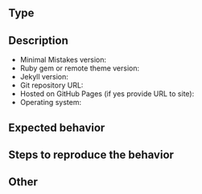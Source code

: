 ## Type

<!--
  Before opening a new issue please:

  - Verify you have the latest versions of Jekyll and Minimal Mistakes
    installed by running `bundle update`.
  - Thoroughly read the theme's documentation at
    https://mmistakes.github.io/minimal-mistakes/docs/quick-start-guide/
  - Search all issues at https://github.com/mmistakes/minimal-mistakes/issues
    for solutions and to avoid duplication.
  - Ask for help at http://talk.jekyllrb.com/

  If none of the above solved your problem, you can continue below.
-->

## Description

<!--
  Please include theme version, Jekyll version, public git repository, whether
  you are hosting with GitHub Pages, and the operating system you tested with.

  Issues without a link to a public repository or ZIP file will likely go ignored.
  Being able to see your actual files is necessary to troubleshoot, as most
  issues stem from invalid/missing YAML Front Matter, a mis-configured _config.yml
  file, or problematic site content.
-->

- Minimal Mistakes version:
- Ruby gem or remote theme version:
- Jekyll version:
- Git repository URL:
- Hosted on GitHub Pages (if yes provide URL to site):
- Operating system:

## Expected behavior

<!--
  What is it you expected to happen? This should be a description of how the
  functionality you tried to use is supposed to work.
-->

## Steps to reproduce the behavior

<!--
  Describe the steps you took for this problem to come up. Such as: you installed
  the theme, customized _config.yml, added your own posts, and started up a
  Jekyll server locally.

  If an error occurred on GitHub Pages when pushing, please test a local version
  following these setup instructions:
  https://help.github.com/articles/setting-up-your-github-pages-site-locally-with-jekyll/

  Then provide a complete log by running `bundle exec jekyll build --trace --verbose`
  and include this output in the filed issue.

  Screenshots can also be included if they help illustrate a behavior.
-->

## Other

<!--
  NOTE: Please provide a code repository, gist, code snippet, sample files,
  screenshots, or anything else you think will aid in reproducing the issue.
-->
